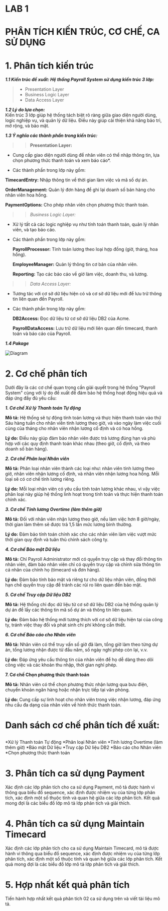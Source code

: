 # LAB 1

# PHÂN TÍCH KIẾN TRÚC, CƠ CHẾ, CA SỬ DỤNG

# 1. Phân tích kiến trúc

 ***1.1 Kiến trúc đề xuất: Hệ thống Payroll System sử dụng kiến trúc 3 lớp:***

> - Presentation Layer
> - Business Logic Layer
> - Data Access Layer

***1.2 Lý do lựa chọn:***  
   Kiến trúc 3 lớp giúp hệ thống tách biệt rõ ràng giữa giao diện người dùng, logic nghiệp vụ, và quản lý dữ liệu. Điều này giúp cải thiện khả năng bảo trì, mở rộng, và bảo mật.

***1.3 Ý nghĩa các thành phần trong kiến trúc:***

>> **Presentation Layer:**

* Cung cấp giao diện người dùng để nhân viên có thể nhập thông tin, lựa chọn phương thức thanh toán và xem báo cáo*.</p>
 
 * Các thành phần trong lớp này gồm:

**TimecardEntry:** Nhập thông tin về thời gian làm việc và mã số dự án.</p>
**OrderManagement:** Quản lý đơn hàng để ghi lại doanh số bán hàng cho nhân viên hoa hồng.</p>
**PaymentOptions:** Cho phép nhân viên chọn phương thức thanh toán.</p>
</p>

>> *Business Logic Layer:* </p>
- Xử lý tất cả các logic nghiệp vụ như tính toán thanh toán, quản lý nhân viên, và tạo báo cáo.</p>
 * Các thành phần trong lớp này gồm:</p>
**PayrollProcessor:** Tính toán lương theo loại hợp đồng (giờ, tháng, hoa hồng).</p>
**EmployeeManager:** Quản lý thông tin cơ bản của nhân viên.</p>
**Reporting:** Tạo các báo cáo về giờ làm việc, doanh thu, và lương.</p>

>> *Data Access Layer:*

* Tương tác với cơ sở dữ liệu hiện có và cơ sở dữ liệu mới để lưu trữ thông tin liên quan đến Payroll.</p>
* Các thành phần trong lớp này gồm:    </p>
**DB2Access:** Đọc dữ liệu từ cơ sở dữ liệu DB2 của Acme.</p>
**PayrollDataAccess:** Lưu trữ dữ liệu mới liên quan đến timecard, thanh toán và báo cáo của Payroll.</p>

***1.4 Pakage***

![Diagram](https://www.planttext.com/api/plantuml/png/h5MnRjim4Dtz5GSlLOTaoEWXI9q4pQ0wJY44NGcAa8XAf41HWr1axbIWdRlKBR8K2DAXIqqK6LJaF_W5-OKSgRHmKYkHusYW0PlllNllTEShSx5JQg9qbMU3GK7eMv8m61vOynvqQiqdaS2Kr4fcsH3U3G0VV_ox6LhpkO2Nd4Y8EQ8415F5IYOqqLmA24dDrFE_MFVGZ9Gb32UfdPyL4E67WLqyJtFORNwYNX3nd56YudsXLNqBUtANvQYoys-eqlo6FnylPm8EcY-Eub35JBqY0clCiPRxIQBcL-rAC1y4raD42f5iPiu9gHtwi71MoYKa9vs9X3BX52P9wa8fuDYQKmZ6LSa5GydsryvitbXpvZs5bp_GLE8hSJsOAaaHBrNlL2PfyrN0CM--ev_zlCXapLWRp0CausOciIDu1AzP8PNc8baQmJBxaQemKj_XFMlE8NGnL13i4KtW1QK-X2xxY-3n5eB6MotaWJOkrxoReIkXa-x6pJCugeY0r8r1WZJd16Wpev1vSrf9vFDVtDZseDwpiB6n_PZNP0IbUozYl2EIHSLLI1QqL-dH24tZRUfkhnFH2bE_kRdTSn96M01chhcTNnIjJl-zi9PC_ytnM9bMfnVGIzmtExUQk0Plt-7wNw__Odf2qOv5zZGAk31sc8ZTt-Sr0000__y30000)

# 2. Cơ chế phân tích 

   Dưới đây là các cơ chế quan trọng cần giải quyết trong hệ thống "Payroll System" cùng với lý do đề xuất để đảm bảo hệ thống hoạt động hiệu quả và đáp ứng đầy đủ yêu cầu:

***1. Cơ chế Xử lý Thanh toán Tự động***

**Mô tả:** Hệ thống sẽ tự động tính toán lương và thực hiện thanh toán vào thứ Sáu hàng tuần cho nhân viên tính lương theo giờ, và vào ngày làm việc cuối cùng của tháng cho nhân viên nhận lương cố định và có hoa hồng.</p>

**Lý do:** Điều này giúp đảm bảo nhân viên được trả lương đúng hạn và phù hợp với các quy định thanh toán khác nhau (theo giờ, cố định, và theo doanh số bán hàng). </p>

***2. Cơ chế Phân loại Nhân viên*** </p>

**Mô tả:** Phân loại nhân viên thành các loại như: nhân viên tính lương theo giờ, nhân viên nhận lương cố định, và nhân viên nhận lương hoa hồng. Mỗi loại sẽ có cơ chế tính lương riêng.</p>

**Lý do:** Mỗi loại nhân viên có yêu cầu tính toán lương khác nhau, vì vậy việc phân loại này giúp hệ thống linh hoạt trong tính toán và thực hiện thanh toán chính xác.</p>

***3. Cơ chế Tính lương Overtime (làm thêm giờ)*** </p>

**Mô tả:** Đối với nhân viên nhận lương theo giờ, nếu làm việc hơn 8 giờ/ngày, thời gian làm thêm sẽ được trả 1,5 lần mức lương bình thường.</P>

**Lý do:** Đảm bảo tính toán chính xác cho các nhân viên làm việc vượt mức thời gian quy định và tuân thủ chính sách công ty.
</p>

***4. Cơ chế Bảo mật Dữ liệu*** </p>

**Mô tả:** Chỉ Payroll Administrator mới có quyền truy cập và thay đổi thông tin nhân viên, đảm bảo nhân viên chỉ có quyền truy cập và chỉnh sửa thông tin cá nhân của chính họ (timecard và đơn hàng).</p>

**Lý do:** Đảm bảo tính bảo mật và riêng tư cho dữ liệu nhân viên, đồng thời hạn chế quyền truy cập để tránh các rủi ro liên quan đến bảo mật.
</p>

***5. Cơ chế Truy cập Dữ liệu DB2*** </p>

**Mô tả:** Hệ thống chỉ đọc dữ liệu từ cơ sở dữ liệu DB2 của hệ thống quản lý dự án để lấy các thông tin mã số dự án và thông tin liên quan.</p>

**Lý do:** Đảm bảo hệ thống mới tương thích với cơ sở dữ liệu hiện tại của công ty, tránh việc thay đổi và phát sinh chi phí không cần thiết.
</p>

***6. Cơ chế Báo cáo cho Nhân viên*** </p>

**Mô tả:** Nhân viên có thể truy vấn số giờ đã làm, tổng giờ làm theo từng dự án, tổng lương nhận được từ đầu năm, số ngày nghỉ phép còn lại, v.v. </p>

**Lý do:** Đáp ứng yêu cầu thông tin của nhân viên để họ dễ dàng theo dõi công việc và các khoản thu nhập, thời gian nghỉ phép.
</p>

**7. Cơ chế Chọn phương thức thanh toán** </p>
**Mô tả:** Nhân viên có thể chọn phương thức nhận lương qua bưu điện, chuyển khoản ngân hàng hoặc nhận trực tiếp tại văn phòng.</p>

**Lý do:** Cung cấp sự linh hoạt cho nhân viên trong việc nhận lương, đáp ứng nhu cầu đa dạng của nhân viên về hình thức thanh toán.</P>

# **Danh sách cơ chế phân tích đề xuất:**</p>

*Xử lý Thanh toán Tự động
*Phân loại Nhân viên
*Tính lương Overtime (làm thêm giờ)
*Bảo mật Dữ liệu
*Truy cập Dữ liệu DB2
*Báo cáo cho Nhân viên
*Chọn phương thức thanh toán </p>

# 3. Phân tích ca sử dụng Payment
Xác định các lớp phân tích cho ca sử dụng Payment, mô tả được hành vi thông qua biểu đồ sequence, xác định được nhiệm vụ của từng lớp phân tích, xác định một số thuộc tính và quan hệ giữa các lớp phân tích. Kết quả mong đợi là các biểu đồ lớp mô tả lớp phân tích và giải thích.
# 4. Phân tích ca sử dụng Maintain Timecard
Xác định các lớp phân tích cho ca sử dụng Maintain Timecard, mô tả được hành vi thông qua biểu đồ sequence, xác định được nhiệm vụ của từng lớp phân tích, xác định một số thuộc tính và quan hệ giữa các lớp phân tích. Kết quả mong đợi là các biểu đồ lớp mô tả lớp phân tích và giải thích.
# 5. Hợp nhất kết quả phân tích
Tiến hành hợp nhất kết quả phân tích 02 ca sử dụng trên và viết tài liệu mô tả.

